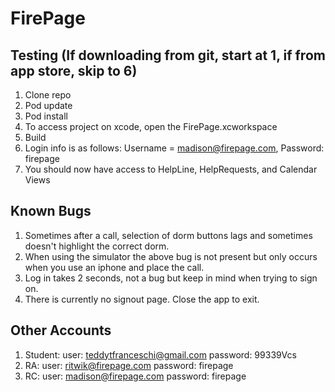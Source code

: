 # FirePage

## Testing (If downloading from git, start at 1, if from app store, skip to 6)
1. Clone repo
2. Pod update
3. Pod install
4. To access project on xcode, open the FirePage.xcworkspace
5. Build
6. Login info is as follows: Username = madison@firepage.com, Password: firepage
7. You should now have access to HelpLine, HelpRequests, and Calendar Views


## Known Bugs
1. Sometimes after a call, selection of dorm buttons lags and sometimes doesn't highlight the correct dorm.
2. When using the simulator the above bug is not present but only occurs when you use an iphone and place the call.
3. Log in takes 2 seconds, not a bug but keep in mind when trying to sign on.
4. There is currently no signout page.  Close the app to exit.


## Other Accounts
1. Student: user: teddytfranceschi@gmail.com password: 99339Vcs
2. RA: user: ritwik@firepage.com password: firepage
3. RC: user: madison@firepage.com password: firepage